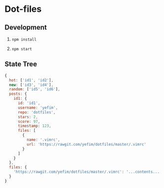 Dot-files
===========

## Development

1. `npm install`

2. `npm start`

## State Tree

``` js
{
  hot: ['id1', 'id2'],
  new: ['id3', 'id4'],
  random: ['id5', 'id6'],
  posts: {
    id1: {
      id: 'id1',
      username: 'yefim',
      repo: 'dotfiles',
      stars: 2,
      score: 97,
      timestamp: 123,
      files: [
        {
          name: '.vimrc',
          url: 'https://rawgit.com/yefim/dotfiles/master/.vimrc'
        }
      ]
    }
  },
  files: {
    'https://rawgit.com/yefim/dotfiles/master/.vimrc': '...contents...'
  }
}
```

